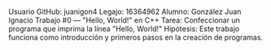 Usuario GitHub: juanigon4 
Legajo: 16364962
Alumno: González Juan Ignacio
Trabajo #0 — "Hello, World!" en C++
Tarea: Confeccionar un programa que imprima la línea "Hello, World!"
Hipótesis: Este trabajo funciona como introducción y primeros pasos en la creación de programas.
